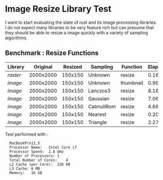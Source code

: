 # Image Resize Library Test 

I want to start evaluating the state of rust and its image processing libraries.  I do not expect many libraries to be very feature rich but can presume that they should be able to resize a image quickly with a variety of sampling algorithms. 

## Benchmark : Resize Functions

| **Library** | **Original** | **Resized** | **Sampling** |  **Function** | **Elapsed** |
|---|---|---|---|---|---|
| _raster_ | 2000x2000 | 150x150 | Unknown | resize | 0.185 |
| _image_ | 2000x2000 | 150x150 | Unknown | thumbnail | 0.996 |
| _image_ | 2000x2000 | 150x150 | Lanczos3 | resize | 8.182 |
| _image_ | 2000x2000 | 150x150 | Gaussian | resize | 7.069 |
| _image_ | 2000x2000 | 150x150 | CatmullRom | resize | 4.683 |
| _image_ | 2000x2000 | 150x150 | Nearest | resize | 0.204 |
| _image_ | 2000x2000 | 150x150 | Triangle | resize | 2.274 |

Test performed with :
```
  MacBookPro11,5
  Processor Name:	Intel Core i7
  Processor Speed:	2.8 GHz
  Number of Processors:	1
  Total Number of Cores:	4
  L2 Cache (per Core):	256 KB
  L3 Cache:	6 MB
  Memory:	16 GB
```